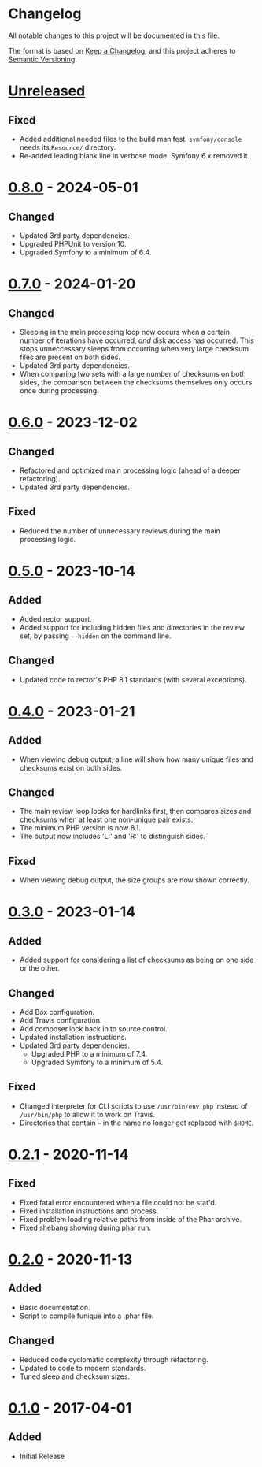 # Changelog
All notable changes to this project will be documented in this file.

The format is based on [Keep a Changelog](https://keepachangelog.com/en/1.0.0/),
and this project adheres to [Semantic Versioning](https://semver.org/spec/v2.0.0.html).

# [Unreleased]

## Fixed

- Added additional needed files to the build manifest.  `symfony/console` needs
  its `Resource/` directory.
- Re-added leading blank line in verbose mode.  Symfony 6.x removed it.

# [0.8.0] - 2024-05-01

## Changed

- Updated 3rd party dependencies.
- Upgraded PHPUnit to version 10.
- Upgraded Symfony to a minimum of 6.4.

# [0.7.0] - 2024-01-20

## Changed
- Sleeping in the main processing loop now occurs when a certain number of
  iterations have occurred, *and* disk access has occurred.  This stops
  unneccessary sleeps from occurring when very large checksum files are present
  on both sides.
- Updated 3rd party dependencies.
- When comparing two sets with a large number of checksums on both sides, the
  comparison between the checksums themselves only occurs once during
  processing.

# [0.6.0] - 2023-12-02

## Changed
- Refactored and optimized main processing logic (ahead of a deeper
  refactoring).
- Updated 3rd party dependencies.

## Fixed
- Reduced the number of unnecessary reviews during the main processing logic.

# [0.5.0] - 2023-10-14
## Added
- Added rector support.
- Added support for including hidden files and directories in the review set,
  by passing `--hidden` on the command line.

## Changed
- Updated code to rector's PHP 8.1 standards (with several exceptions).

# [0.4.0] - 2023-01-21
## Added
- When viewing debug output, a line will show how many unique files and
  checksums exist on both sides.

## Changed
- The main review loop looks for hardlinks first, then compares sizes and
  checksums when at least one non-unique pair exists.
- The minimum PHP version is now 8.1.
- The output now includes 'L:' and 'R:' to distinguish sides.

## Fixed
- When viewing debug output, the size groups are now shown correctly.

# [0.3.0] - 2023-01-14
## Added
- Added support for considering a list of checksums as being on one side or the
  other.

## Changed
- Add Box configuration.
- Add Travis configuration.
- Add composer.lock back in to source control.
- Updated installation instructions.
- Updated 3rd party dependencies.
  - Upgraded PHP to a minimum of 7.4.
  - Upgraded Symfony to a minimum of 5.4.

## Fixed
- Changed interpreter for CLI scripts to use `/usr/bin/env php` instead of
  `/usr/bin/php` to allow it to work on Travis.
- Directories that contain `~` in the name no longer get replaced with `$HOME`.

# [0.2.1] - 2020-11-14
## Fixed
- Fixed fatal error encountered when a file could not be stat'd.
- Fixed installation instructions and process.
- Fixed problem loading relative paths from inside of the Phar archive.
- Fixed shebang showing during phar run.

# [0.2.0] - 2020-11-13
## Added
- Basic documentation.
- Script to compile funique into a .phar file.

## Changed
- Reduced code cyclomatic complexity through refactoring.
- Updated to code to modern standards.
- Tuned sleep and checksum sizes.

# [0.1.0] - 2017-04-01
## Added
- Initial Release

[Unreleased]: https://github.com/dharple/funique/compare/v0.8.0...main
[0.8.0]: https://github.com/dharple/funique/compare/v0.7.0...v0.8.0
[0.7.0]: https://github.com/dharple/funique/compare/v0.6.0...v0.7.0
[0.6.0]: https://github.com/dharple/funique/compare/v0.5.0...v0.6.0
[0.5.0]: https://github.com/dharple/funique/compare/v0.4.0...v0.5.0
[0.4.0]: https://github.com/dharple/funique/compare/v0.3.0...v0.4.0
[0.3.0]: https://github.com/dharple/funique/compare/v0.2.1...v0.3.0
[0.2.1]: https://github.com/dharple/funique/compare/v0.2.0...v0.2.1
[0.2.0]: https://github.com/dharple/funique/compare/v0.1.0...v0.2.0
[0.1.0]: https://github.com/dharple/funique/releases/tag/v0.1.0
